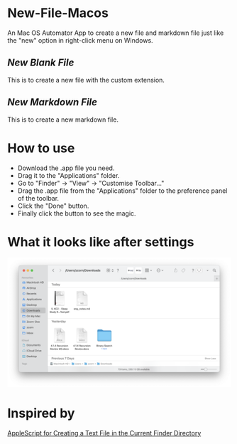 # New-File-Macos

An Mac OS Automator App to create a new file and markdown file just like the "new" option in right-click menu on Windows.

## *New Blank File*
This is to create a new file with the custom extension.

## *New Markdown File*

This is to create a new markdown file.

# How to use 
* Download the .app file you need.
* Drag it to the "Applications" folder.
* Go to "Finder" $\rightarrow$ "View" $\rightarrow$ "Customise Toolbar..."
* Drag the .app file from the "Applications" folder to the preference panel of the toolbar.
* Click the "Done" button.
* Finally click the button to see the magic.
# What it looks like after settings

![What it looks like in the end](assets/2021-02-26-23-34-59.png)

# Inspired by
[AppleScript for Creating a Text File in the Current Finder Directory](https://www.instructables.com/AppleScript-for-creating-a-text-file-in-the-curren/)